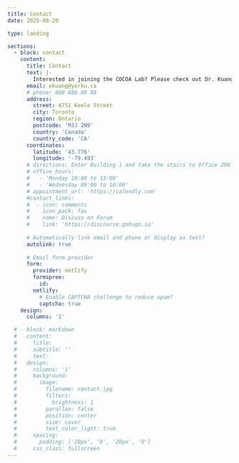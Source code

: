 ```yaml
---
title: Contact
date: 2025-08-20

type: landing

sections:
  - block: contact
    content:
      title: Contact
      text: |-
        Interested in joining the COCOA Lab? Please check out Dr. Kuang's <a href="https://emilykuang.github.io/prospective.html">prospective students page</a>. 
      email: ekuang@yorku.ca
      # phone: 888 888 88 88
      address:
        street: 4751 Keele Street
        city: Toronto
        region: Ontario
        postcode: 'M3J 2N9'
        country: 'Canada'
        country_code: 'CA'
      coordinates:
        latitude: '43.776'
        longitude: '-79.493'
      # directions: Enter Building 1 and take the stairs to Office 200 on Floor 2
      # office_hours:
      #   - 'Monday 10:00 to 13:00'
      #   - 'Wednesday 09:00 to 10:00'
      # appointment_url: 'https://calendly.com'
      #contact_links:
      #  - icon: comments
      #    icon_pack: fas
      #    name: Discuss on Forum
      #    link: 'https://discourse.gohugo.io'
    
      # Automatically link email and phone or display as text?
      autolink: true
    
      # Email form provider
      form:
        provider: netlify
        formspree:
          id:
        netlify:
          # Enable CAPTCHA challenge to reduce spam?
          captcha: true
    design:
      columns: '1'

  # - block: markdown
  #   content:
  #     title:
  #     subtitle: ''
  #     text:
  #   design:
  #     columns: '1'
  #     background:
  #       image: 
  #         filename: contact.jpg
  #         filters:
  #           brightness: 1
  #         parallax: false
  #         position: center
  #         size: cover
  #         text_color_light: true
  #     spacing:
  #       padding: ['20px', '0', '20px', '0']
  #     css_class: fullscreen
---
```


